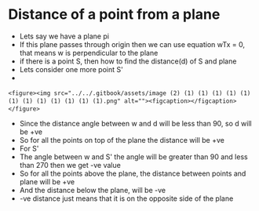 # Distance of a point from a plane

* Lets say we have a plane pi
* If this plane passes through origin then we can use equation wTx = 0, that means w is perpendicular to the plane
* if there is a point S, then how to find the distance(d) of S and plane&#x20;
* Lets consider one more point S'
*

    <figure><img src="../../.gitbook/assets/image (2) (1) (1) (1) (1) (1) (1) (1) (1) (1) (1) (1) (1).png" alt=""><figcaption></figcaption></figure>
* Since the distance angle between w and d will be less than 90, so d will be +ve
* So for all the points on top of the plane the distance will be +ve
* For S'
* The angle between w and S' the angle will be greater than 90 and less than 270 then we get -ve value
* So for all the points above the plane, the distance between points and plane will be +ve
* And the distance below the plane, will be -ve
* \-ve distance just means that it is on the opposite side of the plane
